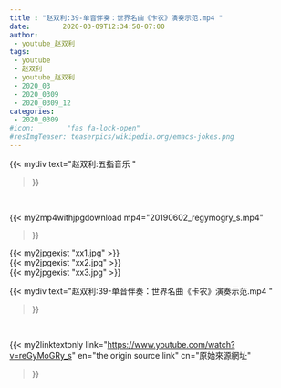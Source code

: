 ```yaml
---
title : "赵双利:39-单音伴奏：世界名曲《卡农》演奏示范.mp4 "
date:        2020-03-09T12:34:50-07:00
author:
 - youtube_赵双利
tags:
 - youtube
 - 赵双利
 - youtube_赵双利
 - 2020_03
 - 2020_0309
 - 2020_0309_12
categories:
 - 2020_0309
#icon:        "fas fa-lock-open"
#resImgTeaser: teaserpics/wikipedia.org/emacs-jokes.png
---
```


{{< mydiv text="赵双利:五指音乐 "
>}}
<br>


{{< my2mp4withjpgdownload mp4="20190602_regymogry_s.mp4"
>}}

{{< my2jpgexist "xx1.jpg" >}}<br>
{{< my2jpgexist "xx2.jpg" >}}<br>
{{< my2jpgexist "xx3.jpg" >}}<br>



{{< mydiv text="赵双利:39-单音伴奏：世界名曲《卡农》演奏示范.mp4 "
>}}
<br>

{{< my2linktextonly link="https://www.youtube.com/watch?v=reGyMoGRy_s"
en="the origin source link" cn="原始來源網址"
>}}


<br>

